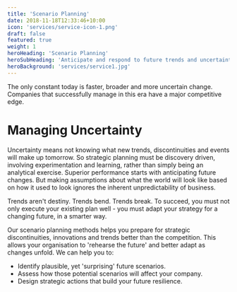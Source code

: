 ```yaml
---
title: 'Scenario Planning'
date: 2018-11-18T12:33:46+10:00
icon: 'services/service-icon-1.png'
draft: false
featured: true
weight: 1
heroHeading: 'Scenario Planning'
heroSubHeading: 'Anticipate and respond to future trends and uncertainties with our scenario planning'
heroBackground: 'services/service1.jpg'
---
```


The only constant today is faster, broader and more uncertain change. Companies that successfully manage in this era have a major competitive edge.

# Managing Uncertainty

Uncertainty means not knowing what new trends, discontinuities and events will make up tomorrow. So strategic planning must be discovery driven, involving experimentation and learning, rather than simply being an analytical exercise.
Superior performance starts with anticipating future changes. But making assumptions about what the world will look like based on how it used to look ignores the inherent unpredictability of business. 

Trends aren't destiny. Trends bend. Trends break. To succeed, you must not only execute your existing plan well - you must adapt your strategy for a changing future, in a smarter way.

Our scenario planning methods helps you prepare for strategic discontinuities, innovations and trends better than the competition. This allows your organisation to 'rehearse the future' and better adapt as changes unfold.
We can help you to:

- Identify plausible, yet 'surprising' future scenarios.
- Assess how those potential scenarios will affect your company. 
- Design strategic actions that build your future resilience.
